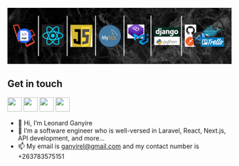 ![banner](banner.png)

## Get in touch
[<img height="32" width="32" src="https://unpkg.com/simple-icons@v4/icons/twitter.svg" />](https://twitter.com/NGanyire) 
[<img height="32" width="32" src="https://unpkg.com/simple-icons@v4/icons/linkedin.svg" />](https://www.linkedin.com/in/ganyire-lenny/) 
[<img height="32" width="32" src="https://unpkg.com/simple-icons@v4/icons/facebook.svg" />](https://www.facebook.com/nyasha.ganyire/) 
[<img height="32" width="32" src="https://unpkg.com/simple-icons@v4/icons/gmail.svg" />](mailto:ganyirel@gmail.com) 

- 👋 Hi, I’m Leonard Ganyire
- 👀 I’m a software engineer who is well-versed in Laravel, React, Next.js, API development, and more...
- 📫 My email is ganyirel@gmail.com and my contact number is +263783575151

<!---
ganyire/ganyire is a ✨ special ✨ repository because its `README.md` (this file) appears on your GitHub profile.
You can click the Preview link to take a look at your changes.
--->
